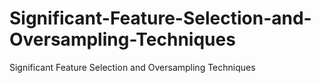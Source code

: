 # Significant-Feature-Selection-and-Oversampling-Techniques
Significant Feature Selection and Oversampling Techniques

